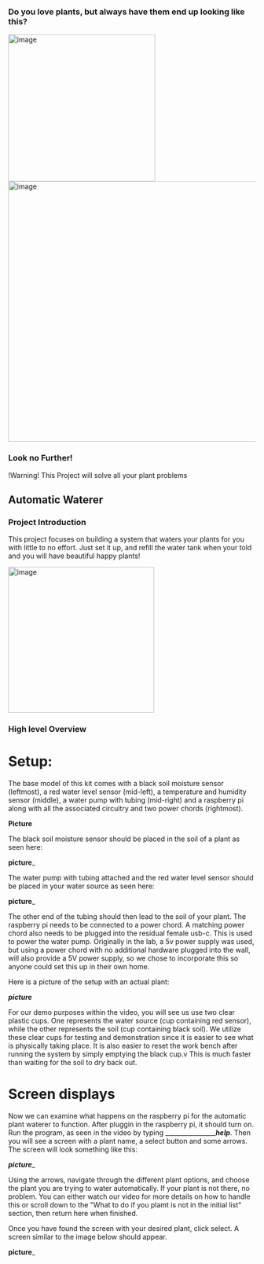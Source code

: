 ### Do you love plants, but always have them end up looking like this? 


<img width="299" alt="image" src="https://user-images.githubusercontent.com/89661904/236704407-b3c708fd-3550-4f1b-8e71-5645bf7ebfcb.png"> <img width="530" alt="image" src="https://user-images.githubusercontent.com/89661904/236704478-69dfd48c-00a6-4b79-8df5-cdbd6248e2e8.png">




 ### Look no Further! 
  

!Warning!
This Project will solve all your plant problems 

## Automatic Waterer
   
### Project Introduction

This project focuses on building a system that waters your plants for you with little to no effort. Just set it up, and refill the water tank when your told and you will have beautiful happy plants! 



<img width="297" alt="image" src="https://user-images.githubusercontent.com/89661904/236705943-0a679097-da5c-462c-af3a-b335baf13629.png">


### High level Overview

# Setup:
The base model of this kit comes with a black soil moisture sensor (leftmost), a red water level sensor (mid-left), a temperature and humidity sensor (middle), a water pump with tubing (mid-right) and a raspberry pi along with all the associated circuitry and two power chords (rightmost).


__Picture__

The black soil moisture sensor should be placed in the soil of a plant as seen here:

__picture___

The water pump with tubing attached and the red water level sensor should be placed in your water source as seen here:

__picture___

The other end of the tubing should then lead to the soil of your plant. The raspberry pi needs to be connected to a power chord. A matching power chord also needs to be plugged into the residual female usb-c. This is used to power the water pump. Originally in the lab, a 5v power supply was used, but using a power chord with no additional hardware plugged into the wall, will also provide a 5V power supply, so we chose to incorporate this so anyone could set this up in their own home.

Here is a picture of the setup with an actual plant:

___picture___

For our demo purposes within the video, you will see us use two clear plastic cups. One represents the water source (cup containing red sensor), while the other represents the soil (cup containing black soil). We utilize these clear cups for testing and demonstration since it is easier to see what is physically taking place. It is also easier to reset the work bench after running the system by simply emptying the black cup.v This is much faster than waiting for the soil to dry back out.

# Screen displays

Now we can examine what happens on the raspberry pi for the automatic plant waterer to function. After pluggin in the raspberry pi, it should turn on. Run the program, as seen in the video by typing ___________________help___. Then you will see a screen with a plant name, a select button and some arrows. The screen will look something like this:

___picture____

Using the arrows, navigate through the different plant options, and choose the plant you are trying to water automatically. If your plant is not there, no problem. You can either watch our video for more details on how to handle this or scroll down to the "What to do if you plamt is not in the initial list" section, then return here when finished.

Once you have found the screen with your desired plant, click select. A screen similar to the image below should appear.

__picture___


